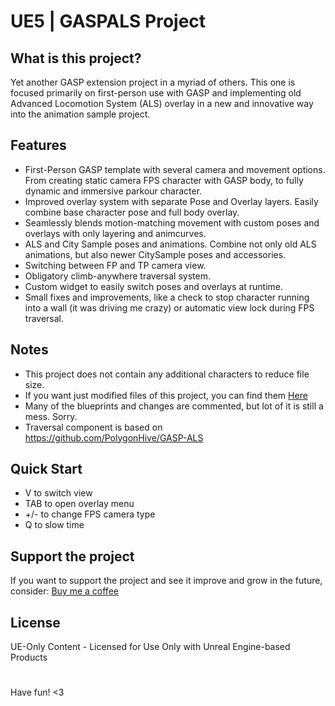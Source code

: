 # UE5 | GASPALS Project
## What is this project?
Yet another GASP extension project in a myriad of others. This one is focused primarily on first-person use with GASP and implementing old Advanced Locomotion System (ALS) overlay in a new and innovative way into the animation sample project. 

## Features
- First-Person GASP template with several camera and movement options. From creating static camera FPS character with GASP body, to fully dynamic and immersive parkour character.
- Improved overlay system with separate Pose and Overlay layers. Easily combine base character pose and full body overlay.
- Seamlessly blends motion-matching movement with custom poses and overlays with only layering and animcurves.
- ALS and City Sample poses and animations. Combine not only old ALS animations, but also newer CitySample poses and accessories.
- Switching between FP and TP camera view.
- Obligatory climb-anywhere traversal system. 
- Custom widget to easily switch poses and overlays at runtime.
- Small fixes and improvements, like a check to stop character running into a wall (it was driving me crazy) or automatic view lock during FPS traversal.

## Notes
- This project does not contain any additional characters to reduce file size.  
- If you want just modified files of this project, you can find them [Here](https://github.com/ShatteredMirrorStudio/GASPALS_FilesOnly)
- Many of the blueprints and changes are commented, but lot of it is still a mess. Sorry.
- Traversal component is based on https://github.com/PolygonHive/GASP-ALS  

## Quick Start
+ V to switch view  
+ TAB to open overlay menu  
+ +/- to change FPS camera type  
+ Q to slow time

## Support the project
If you want to support the project and see it improve and grow in the future, consider:
[Buy me a coffee](https://buymeacoffee.com/shatteredmirrorstudio)

## License
UE-Only Content - Licensed for Use Only with Unreal Engine-based Products  
# 
  
Have fun! <3
